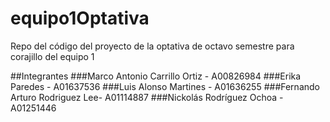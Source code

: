 # equipo1Optativa
Repo del código del proyecto de la optativa de octavo semestre para corajillo del equipo 1


##Integrantes
###Marco Antonio Carrillo Ortiz - A00826984
###Erika Paredes - A01637536
###Luis Alonso Martines - A01636255
###Fernando Arturo Rodriguez Lee- A01114887
###Nickolás Rodríguez Ochoa - A01251446